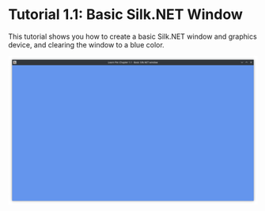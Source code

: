 # Tutorial 1.1: Basic Silk.NET Window
This tutorial shows you how to create a basic Silk.NET window and graphics device, and clearing the window to a blue color.

![Result](result.png)